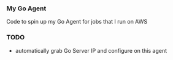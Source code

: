 ### My Go Agent
Code to spin up my Go Agent for jobs that I run on AWS

### TODO
* automatically grab Go Server IP and configure on this agent